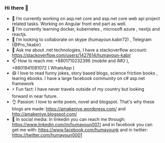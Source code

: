 ### Hi there 👋

- 🔭 I’m currently working on asp.net core and asp.net core web api project related tasks. Working on Angular front end part as well.
- 🌱 I’m currently learning docker, kubernetes , microsoft azure , nextjs and reactjs.
- 👯 I’m looking to collaborate on skype (humayoun.kabir72) , Telegram (@Pro_hkabir) 
- 💬 Ask me about .net technologies, I have a stackoverflow account: https://stackoverflow.com/users/1427614/humayoun-kabir
- 📫 How to reach me: +8801710232396 (mobile and IMO ), +8801941081072 ( WhatsApp )
- 😄 I love to read funny jokes, story based blogs, science friction books , learing ebooks. I have a large facebook community on c# asp.net framework 
- ⚡ Fun fact: I have never travels outside of my country but looking forward in near future.
- 👌 Passion: I love to write poem, novel and blogspot. That's why these blogs are made: https://amakeniye.wordpress.com/ and http://amakeniye.blogspot.com/
- 🌹 In social media: In linkedin you can reach me through: https://www.linkedin.com/in/humayoun007/ and in facebook you can get me with: https://www.facebook.com/humayounk  and in twitter: https://twitter.com/humayoun0001 
